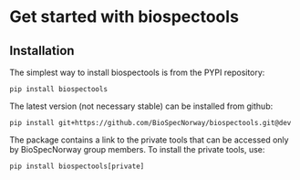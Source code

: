 # Get started with biospectools

## Installation

The simplest way to install biospectools is from the PYPI repository:

```pip install biospectools```

The latest version (not necessary stable) can be installed from github:

```pip install git+https://github.com/BioSpecNorway/biospectools.git@dev```

The package contains a link to the private tools that can be accessed only by 
BioSpecNorway group members. To install the private tools, use:

```pip install biospectools[private]```